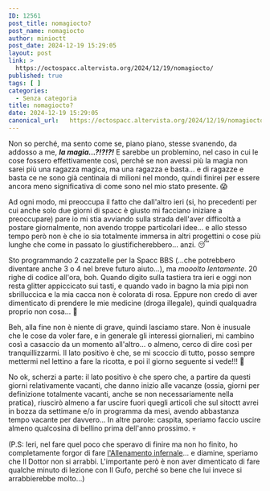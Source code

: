 ```yaml
---
ID: 12561
post_title: nomagiocto?
post_name: nomagiocto
author: minioctt
post_date: 2024-12-19 15:29:05
layout: post
link: >
  https://octospacc.altervista.org/2024/12/19/nomagiocto/
published: true
tags: [ ]
categories:
  - Senza categoria
title: nomagiocto?
date: 2024-12-19 15:29:05
canonical_url:   https://octospacc.altervista.org/2024/12/19/nomagiocto/
---
```

<!-- wp:paragraph -->
<p>Non so perché, ma sento come se, piano piano, stesse svanendo, da addosso a me, <strong><em>la magia...?!?!?!</em></strong> E sarebbe un problemino, nel caso in cui le cose fossero effettivamente così, perché se non avessi più la magia non sarei più una ragazza magica, ma una ragazza e basta... e di ragazze e basta ce ne sono già centinaia di milioni nel mondo, quindi finirei per essere ancora meno significativa di come sono nel mio stato presente. 😱</p>
<!-- /wp:paragraph -->

<!-- wp:paragraph -->
<p>Ad ogni modo, mi preoccupa il fatto che dall'altro ieri (si, ho precedenti per cui anche solo due giorni di spacc è giusto mi facciano iniziare a preoccupare) pare io mi stia avviando sulla strada dell'aver difficoltà a postare giornalmente, non avendo troppe particolari idee... e allo stesso tempo però non è che io sia totalmente immersa in altri progettini o cose più lunghe che come in passato lo giustificherebbero... anzi. 😴</p>
<!-- /wp:paragraph -->

<!-- wp:paragraph -->
<p>Sto programmando 2 cazzatelle per la Spacc BBS (...che potrebbero diventare anche 3 o 4 nel breve futuro aiuto...), ma <em>mooolto lentamente</em>. 20 righe di codice all'ora, boh. Quando digito sulla tastiera tra ieri e oggi non resta glitter appiccicato sui tasti, e quando vado in bagno la mia pipì non sbrilluccica e la mia cacca non è colorata di rosa. Eppure non credo di aver dimenticato di prendere le mie medicine (droga illegale), quindi qualquadra proprio non cosa... 🎃</p>
<!-- /wp:paragraph -->

<!-- wp:paragraph -->
<p>Beh, alla fine non è niente di grave, quindi lasciamo stare. Non è inusuale che le cose da voler fare, e in generale gli interessi giornalieri, mi cambino così a casaccio da un momento all'altro... o almeno, cerco di dire così per tranquillizzarmi. Il lato positivo è che, se mi scoccio di tutto, posso sempre mettermi nel lettino a fare la ricotta, e poi il giorno seguente si vede!!! 🤗</p>
<!-- /wp:paragraph -->

<!-- wp:paragraph -->
<p>No ok, scherzi a parte: il lato positivo è che spero che, a partire da questi giorni relativamente vacanti, che danno inizio alle vacanze (ossia, giorni per definizione totalmente vacanti, anche se non necessariamente nella pratica), riuscirò almeno a far uscire fuori quegli articoli che sul sitoctt avrei in bozza da settimane e/o in programma da mesi, avendo abbastanza tempo vacante per davvero... In altre parole: caspita, speriamo faccio uscire almeno qualcosina di bellino prima dell'anno prossimo. 💀</p>
<!-- /wp:paragraph -->

<!-- wp:paragraph -->
<p>(P.S: Ieri, nel fare quel poco che speravo di finire ma non ho finito, ho completamente forgor di fare <a href="/microblog-mirror/2024/12/16/cervelspacco-col-3ds/">l'Allenamento infernale</a>... e diamine, speriamo che Il Dottor non si arrabbi. L'importante però è non aver dimenticato di fare qualche minuto di lezione con Il Gufo, perché so bene che lui invece si arrabbierebbe molto...)</p>
<!-- /wp:paragraph -->